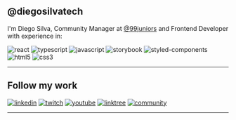 ## @diegosilvatech

I'm Diego Silva, Community Manager at [@99juniors](https://github.com/99juniors) and Frontend Developer with experience in:

![react](https://img.shields.io/badge/react%20-%2320232a.svg?&style=for-the-badge&logo=react&logoColor=%23ED145B)
![typescript](https://img.shields.io/badge/typescript%20-%2320232a.svg?&style=for-the-badge&logo=typescript&logoColor=%23ED145B)
![javascript](https://img.shields.io/badge/javascript%20-%2320232a.svg?&style=for-the-badge&logo=javascript&logoColor=%23ED145B)
![storybook](https://img.shields.io/badge/storybook%20-%2320232a.svg?&style=for-the-badge&logo=storybook&logoColor=%23ED145B)
![styled-components](https://img.shields.io/badge/styled--components%20-%2320232a.svg?&style=for-the-badge&logo=styled-components&logoColor=%23ED145B)
![html5](https://img.shields.io/badge/html%20-%2320232a.svg?&style=for-the-badge&logo=html5&logoColor=%23ED145B)
![css3](https://img.shields.io/badge/css%20-%2320232a.svg?&style=for-the-badge&logo=css3&logoColor=%23ED145B)

---

## Follow my work

[![linkedin](https://img.shields.io/badge/linkedin-@diegosilvatech-0e76a8?style=for-the-badge&logo=linkedin&logoColor=%230e76a8)](https://linkedin.com/in/diegosilvatech)
[![twitch](https://img.shields.io/badge/twitch-@diegosilvatech-6441a5?style=for-the-badge&logo=twitch)](https://www.twitch.tv/diegosilvatech)
[![youtube](https://img.shields.io/badge/youtube-@diegosilvatech-cc0000?style=for-the-badge&logo=youtube&logoColor=%23cc0000)](https://www.youtube.com/channel/UCECVV8ODiaQtur7EyS73i1g/videos)
[![linktree](https://img.shields.io/badge/linktree-@diegosilvatech-11c76f?style=for-the-badge&logo=linktree)](https://linktr.ee/diegosilvatech)
[![community](https://img.shields.io/badge/@99juniors-discord-5865f2?style=for-the-badge&logo=discord&logoColor=%235865f2)](https://discord.com/invite/P5YmPENeqd)

---

